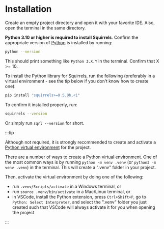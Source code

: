 # Installation

Create an empty project directory and open it with your favorite IDE. Also, open the terminal in the same directory.

**Python 3.10 or higher is required to install Squirrels**. Confirm the appropriate version of [Python](https://www.python.org/downloads/) is installed by running:

```bash
python --version
```

This should print something like `Python 3.X.Y` in the terminal. Confirm that X >= 10.

To install the Python library for Squirrels, run the following (preferably in a virtual environment - see the tip below if you don't know how to create one):

```bash
pip install "squirrels>=0.5.0b,<1"
```

To confirm it installed properly, run:

```bash
squirrels --version
```

Or simply run `sqrl --version` for short.

:::tip

Although not required, it is strongly recommended to create and activate a [Python virtual environment](https://realpython.com/python-virtual-environments-a-primer/) for the project.

There are a number of ways to create a Python virtual environment. One of the most common ways is by running `python -m venv .venv` (or `python3 -m venv .venv`) in the terminal. This will create a ".venv" folder in your project.

Then, activate the virtual environment by doing one of the following:
- run `.venv/Scripts/activate` in a Windows terminal, or
- run `source .venv/bin/activate` in a Mac/Linux terminal, or
- in VSCode, install the Python extension, press `Ctrl+Shift+P`, go to `Python: Select Interpreter`, and select the ".venv" folder you just created such that VSCode will always activate it for you when opening the project

:::
